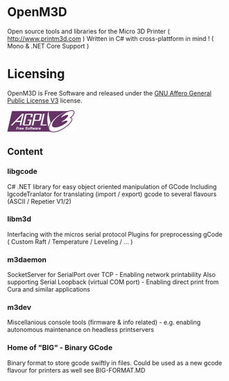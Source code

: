 # OpenM3D
Open source tools and libraries for the Micro 3D Printer ( http://www.printm3d.com )
Written in C# with cross-plattform in mind ! ( Mono & .NET Core Support )

# Licensing
OpenM3D is Free Software and released under the [GNU Affero General Public License V3](http://www.gnu.org/licenses/agpl.html) license.

![AGPLv3 Logo](/Misc/agplv3.png)

## Content

### libgcode
C# .NET library for easy object oriented manipulation of GCode
Including IgcodeTranlator for translating (import / export) gcode to several flavours (ASCII / Repetier V1/2)

### libm3d
Interfacing with the micros serial protocol
Plugins for preprocessing gCode ( Custom Raft / Temperature / Leveling / ... )

### m3daemon
SocketServer for SerialPort over TCP - Enabling network printability
Also supporting Serial Loopback (virtual COM port) - Enabling direct print from Cura and similar applications

### m3dev
Miscellanious console tools
(firmware & info related) - e.g. enabling autonomous maintenance on headless printservers

### Home of "BIG" - Binary GCode
Binary format to store gcode swiftly in files.
Could be used as a new gcode flavour for printers as well
see BIG-FORMAT.MD
